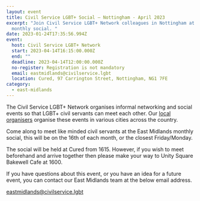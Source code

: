 ```yaml
---
layout: event
title: Civil Service LGBT+ Social – Nottingham - April 2023
excerpt: "Join Civil Service LGBT+ Network colleagues in Nottingham at the
  monthly social. "
date: 2023-01-24T17:35:56.994Z
event:
  host: Civil Service LGBT+ Network
  start: 2023-04-14T16:15:00.000Z
  end: ""
  deadline: 2023-04-14T12:00:00.000Z
  no-register: Registration is not mandatory
  email: eastmidlands@civilservice.lgbt
  location: Cured, 97 Carrington Street, Nottingham, NG1 7FE
category:
  - east-midlands
---
```

The Civil Service LGBT+ Network organises informal networking and social events so that LGBT+ civil servants can meet each other. Our [local organisers](/team) organise these events in various cities across the country.

C﻿ome along to meet like minded civil servants at the East Midlands monthly social, this will be on the 16th of each month, or the closest Friday/Monday. 

T﻿he social will be held at Cured from 1615. However, if you wish to meet beforehand and arrive together then please make your way to Unity Square Bakewell Cafe at 1600.

If you have questions about this event, or you have an idea for a future event, you can contact our East Midlands team at the below email address.

eastmidlands@civilservice.lgbt